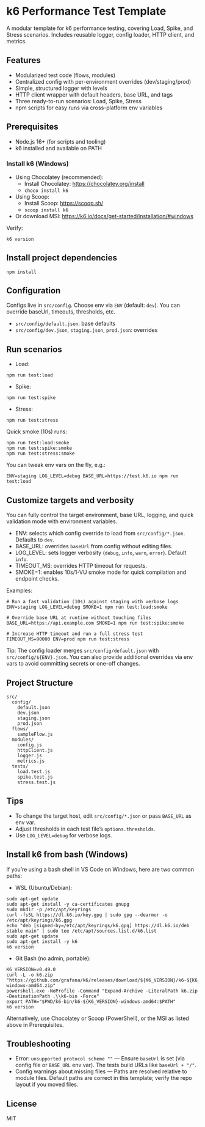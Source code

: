 # k6 Performance Test Template

A modular template for k6 performance testing, covering Load, Spike, and Stress scenarios. Includes reusable logger, config loader, HTTP client, and metrics.

## Features
- Modularized test code (flows, modules)
- Centralized config with per-environment overrides (dev/staging/prod)
- Simple, structured logger with levels
- HTTP client wrapper with default headers, base URL, and tags
- Three ready-to-run scenarios: Load, Spike, Stress
- npm scripts for easy runs via cross-platform env variables

## Prerequisites
- Node.js 16+ (for scripts and tooling)
- k6 installed and available on PATH

### Install k6 (Windows)
- Using Chocolatey (recommended):
  - Install Chocolatey: https://chocolatey.org/install
  - `choco install k6`
- Using Scoop:
  - Install Scoop: https://scoop.sh/
  - `scoop install k6`
- Or download MSI: https://k6.io/docs/get-started/installation/#windows

Verify:
```
k6 version
```

## Install project dependencies
```
npm install
```

## Configuration
Configs live in `src/config`. Choose env via `ENV` (default: `dev`). You can override baseUrl, timeouts, thresholds, etc.

- `src/config/default.json`: base defaults
- `src/config/dev.json`, `staging.json`, `prod.json`: overrides

## Run scenarios
- Load:
```
npm run test:load
```
- Spike:
```
npm run test:spike
```
- Stress:
```
npm run test:stress
```

Quick smoke (10s) runs:
```
npm run test:load:smoke
npm run test:spike:smoke
npm run test:stress:smoke
```

You can tweak env vars on the fly, e.g.:
```
ENV=staging LOG_LEVEL=debug BASE_URL=https://test.k6.io npm run test:load
```

## Customize targets and verbosity

You can fully control the target environment, base URL, logging, and quick validation mode with environment variables.

- ENV: selects which config override to load from `src/config/*.json`. Defaults to `dev`.
- BASE_URL: overrides `baseUrl` from config without editing files.
- LOG_LEVEL: sets logger verbosity (`debug`, `info`, `warn`, `error`). Default `info`.
- TIMEOUT_MS: overrides HTTP timeout for requests.
- SMOKE=1: enables 10s/1-VU smoke mode for quick compilation and endpoint checks.

Examples:
```
# Run a fast validation (10s) against staging with verbose logs
ENV=staging LOG_LEVEL=debug SMOKE=1 npm run test:load:smoke

# Override base URL at runtime without touching files
BASE_URL=https://api.example.com SMOKE=1 npm run test:spike:smoke

# Increase HTTP timeout and run a full stress test
TIMEOUT_MS=90000 ENV=prod npm run test:stress
```

Tip: The config loader merges `src/config/default.json` with `src/config/${ENV}.json`. You can also provide additional overrides via env vars to avoid committing secrets or one-off changes.

## Project Structure
```
src/
  config/
    default.json
    dev.json
    staging.json
    prod.json
  flows/
    sampleFlow.js
  modules/
    config.js
    httpClient.js
    logger.js
    metrics.js
  tests/
    load.test.js
    spike.test.js
    stress.test.js
```

## Tips
- To change the target host, edit `src/config/*.json` or pass `BASE_URL` as env var.
- Adjust thresholds in each test file’s `options.thresholds`.
- Use `LOG_LEVEL=debug` for verbose logs.

## Install k6 from bash (Windows)

If you’re using a bash shell in VS Code on Windows, here are two common paths:

- WSL (Ubuntu/Debian):
```
sudo apt-get update
sudo apt-get install -y ca-certificates gnupg
sudo mkdir -p /etc/apt/keyrings
curl -fsSL https://dl.k6.io/key.gpg | sudo gpg --dearmor -o /etc/apt/keyrings/k6.gpg
echo "deb [signed-by=/etc/apt/keyrings/k6.gpg] https://dl.k6.io/deb stable main" | sudo tee /etc/apt/sources.list.d/k6.list
sudo apt-get update
sudo apt-get install -y k6
k6 version
```

- Git Bash (no admin, portable):
```
K6_VERSION=v0.49.0
curl -L -o k6.zip "https://github.com/grafana/k6/releases/download/${K6_VERSION}/k6-${K6_VERSION}-windows-amd64.zip"
powershell.exe -NoProfile -Command "Expand-Archive -LiteralPath k6.zip -DestinationPath .\\k6-bin -Force"
export PATH="$PWD/k6-bin/k6-${K6_VERSION}-windows-amd64:$PATH"
k6 version
```

Alternatively, use Chocolatey or Scoop (PowerShell), or the MSI as listed above in Prerequisites.

## Troubleshooting

- Error: `unsupported protocol scheme ""` — Ensure `baseUrl` is set (via config file or `BASE_URL` env var). The tests build URLs like `baseUrl + "/"`.
- Config warnings about missing files — Paths are resolved relative to module files. Default paths are correct in this template; verify the repo layout if you moved files.

## License
MIT
